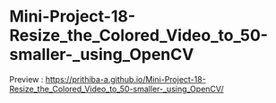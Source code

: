 # Mini-Project-18-Resize_the_Colored_Video_to_50-smaller-_using_OpenCV

Preview : https://prithiba-a.github.io/Mini-Project-18-Resize_the_Colored_Video_to_50-smaller-_using_OpenCV/
